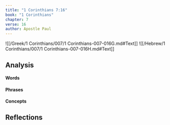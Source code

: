 ```yaml
---
title: "1 Corinthians 7:16"
book: "1 Corinthians"
chapter: 7
verse: 16
author: Apostle Paul
---
```

![[/Greek/1 Corinthians/007/1 Corinthians-007-016G.md#Text]]
![[/Hebrew/1 Corinthians/007/1 Corinthians-007-016H.md#Text]]

## Analysis

#### Words

#### Phrases

#### Concepts

## Reflections
